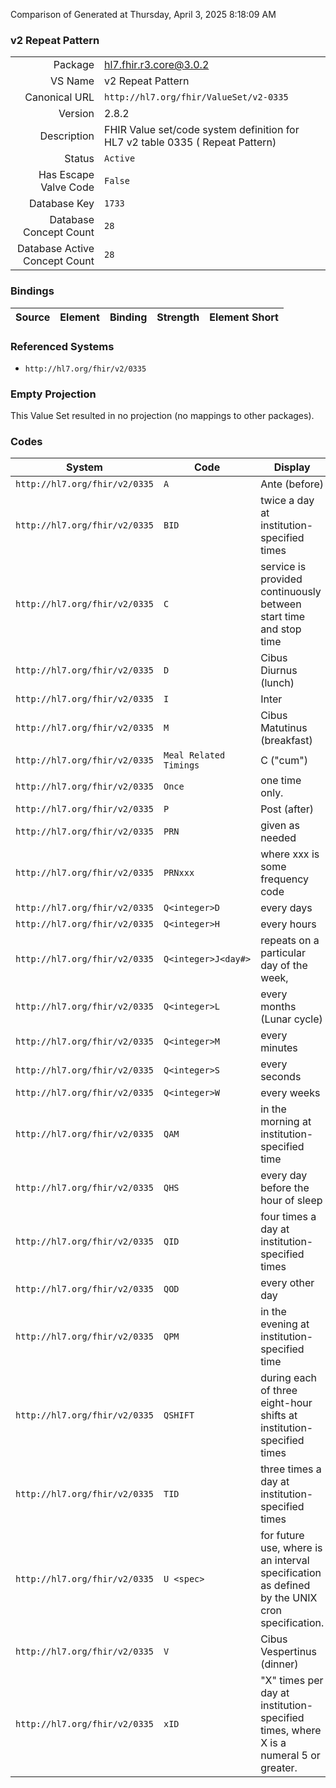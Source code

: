 Comparison of 
Generated at Thursday, April 3, 2025 8:18:09 AM

### v2 Repeat Pattern

|      |     |
| ---: | --- |
| Package | hl7.fhir.r3.core@3.0.2 |
| VS Name | v2 Repeat Pattern |
| Canonical URL | `http://hl7.org/fhir/ValueSet/v2-0335` |
| Version | 2.8.2 |
| Description | FHIR Value set/code system definition for HL7 v2 table 0335 ( Repeat Pattern) |
| Status | `Active` |
| Has Escape Valve Code | `False` |
| Database Key | `1733` |
| Database Concept Count | `28` |
| Database Active Concept Count | `28` |
### Bindings

| Source | Element | Binding | Strength | Element Short |
| ------ | ------- | ------- | -------- | ------------- |

### Referenced Systems

* `http://hl7.org/fhir/v2/0335`
### Empty Projection

This Value Set resulted in no projection (no mappings to other packages).

### Codes

| System | Code | Display |
| ------ | ---- | ------- |
| `http://hl7.org/fhir/v2/0335` | `A` | Ante (before) |
| `http://hl7.org/fhir/v2/0335` | `BID` | twice a day at institution-specified times |
| `http://hl7.org/fhir/v2/0335` | `C` | service is provided continuously between start time and stop time |
| `http://hl7.org/fhir/v2/0335` | `D` | Cibus Diurnus (lunch) |
| `http://hl7.org/fhir/v2/0335` | `I` | Inter |
| `http://hl7.org/fhir/v2/0335` | `M` | Cibus Matutinus (breakfast) |
| `http://hl7.org/fhir/v2/0335` | `Meal Related Timings` | <timing>C ("cum")<meal> |
| `http://hl7.org/fhir/v2/0335` | `Once` | one time only. |
| `http://hl7.org/fhir/v2/0335` | `P` | Post (after) |
| `http://hl7.org/fhir/v2/0335` | `PRN` | given as needed |
| `http://hl7.org/fhir/v2/0335` | `PRNxxx` | where xxx is some frequency code |
| `http://hl7.org/fhir/v2/0335` | `Q<integer>D` | every <integer> days |
| `http://hl7.org/fhir/v2/0335` | `Q<integer>H` | every <integer> hours |
| `http://hl7.org/fhir/v2/0335` | `Q<integer>J<day#>` | repeats on a particular day of the week, |
| `http://hl7.org/fhir/v2/0335` | `Q<integer>L` | every <integer> months (Lunar cycle) |
| `http://hl7.org/fhir/v2/0335` | `Q<integer>M` | every <integer> minutes |
| `http://hl7.org/fhir/v2/0335` | `Q<integer>S` | every <integer> seconds |
| `http://hl7.org/fhir/v2/0335` | `Q<integer>W` | every <integer> weeks |
| `http://hl7.org/fhir/v2/0335` | `QAM` | in the morning at institution-specified time |
| `http://hl7.org/fhir/v2/0335` | `QHS` | every day before the hour of sleep |
| `http://hl7.org/fhir/v2/0335` | `QID` | four times a day at institution-specified times |
| `http://hl7.org/fhir/v2/0335` | `QOD` | every other day |
| `http://hl7.org/fhir/v2/0335` | `QPM` | in the evening at institution-specified time |
| `http://hl7.org/fhir/v2/0335` | `QSHIFT` | during each of three eight-hour shifts at institution-specified times |
| `http://hl7.org/fhir/v2/0335` | `TID` | three times a day at institution-specified times |
| `http://hl7.org/fhir/v2/0335` | `U <spec>` | for future use, where <spec> is an interval specification as defined by the UNIX cron specification. |
| `http://hl7.org/fhir/v2/0335` | `V` | Cibus Vespertinus (dinner) |
| `http://hl7.org/fhir/v2/0335` | `xID` | "X" times per day at institution-specified times, where X is a numeral 5 or greater. |
